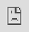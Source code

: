 # Kapitel 4: IT-Systeme in Betrieb nehmen

![Kapitelbild](bilder/kap_04_kapitelbild.png)

In diesem Kapitel werden Sie ...

- Vorbereitungen für die Inbetriebnahme eines IT-Systems treffen.
- ein passendes Betriebssystem auswählen.
- die Linux-Kommandozeile nutzen, um ein IT-System zu bedienen
- ein Betriebssystem installieren und aktualisieren.
- die Funktionstüchtigkeit eines IT-Systems prüfen.
- den Inbetriebnahmeprozess dokumentieren und auswerten.

---

## Handlungssituation

Für den unternehmensinternen Auftrag der Change IT GmbH, eine Temperaturmesseinrichtung für die Arbeitsplätze einzurichten, wurde vor einigen Wochen eine Bestellung für die benötigte Hardware getätigt. Der Wareneingang hat diese angenommen und äußerlich auf Schäden kontrolliert. Ihre Aufgabe sind die Vorbereitungen für den Einsatz sowie wie Inbetriebnahme des IT-Systems durchzuführen. Hieran anschließend soll die Funktionstüchtigkeit des IT-Systems getestet werden.

![Raspberry Pi Nahaufnahme](bilder/kap_04_rpi.jpg)

---

## Kompetenz 4.0: Vorbereitungen der Inbetriebnahme eines IT-Systems treffen

Die Hardware ist durch die Warenannahme der Change IT angenommen und innerbetrieblich weitergeleitet worden. Bei Anlieferung wurde lediglich die Überprüfung des korrekten Warenempfängers vorgenommen sowie die Unversehrtheit der Verpackung geprüft.

Der Raspberry Pi und das Zubehör sollen nun in Betrieb genommen werden. Dafür sind die Komponenten richtig zusammenzubauen. Im ersten Schritt sollen die Komponenten des Raspberry Pi und die weiteren Inhalte des Sets genauer betrachtet werden.

![Paket](bilder/kap_04_paket.jpg)

---

### Arbeitsauftrag A|4.0: Kontrolle der Vollständigkeit

#### Aufgabe 1

Breiten Sie das Raspberry Pi-Material vor Ihnen auf dem Tisch aus und fertigen Sie ein Foto an, welches alle Bauteile auf einen Blick enthält.

### Arbeitsauftrag A|4.1: Komponenten des Raspberry Pi erkunden

#### Aufgabe 1

Laden Sie sich aus dem Kursmaterial (M|4.0: Bilder des Raspberry Pi) das zu Ihrem Raspberry Pi passende Bild herunter. Beschriften Sie anschließend die Anschlüsse des Raspberry Pi auf dem Bild.

### Informationsmaterial M|4.0: Bilder des Raspberry Pi

#### Raspberry Pi 400

![RPi 400](bilder/kap_04_rpi400.png)

*Quelle des Bildes: https://www.zdnet.com/article/raspberry-pi-400-its-designer-reveals-more-about-the-faster-pi-4-in-the-70-pcs-keyboard/*

#### Raspberry Pi 4B

![RPi 4B](bilder/kap_04_rpi4B.jpg)

*Quelle des Bildes: https://cdn.idealo.com/folder/Product/6628/1/6628198/s1_produktbild_max/raspberry-pi-4-model-b.jpg*

#### Raspberry Pi 3B+

![RPi 3B+](bilder/kap_04_rpi3Bplus.jpg)

*Quelle des Bildes: https://m.media-amazon.com/images/I/81hyqDgm8vL.AC_SL1500.jpg*

#### Raspberry Pi 3B

![RPi 3B](bilder/kap_04_rpi3B.jpg)

*Quelle des Bildes: https://de.farnell.com/productimages/large/de_DE/2525225-40.jpg*

### M|4.1a: Produktdatenblatt zum Raspberry Pi 400

[Download Produktdatenblatt RPi 400](material/kap_04_Datenblatt_RPi_400.pdf)

### M|4.1b: Produktdatenblatt zum Raspberry Pi 4B

[Download Produktdatenblatt RPi 4B](material/kap_04_Datenblatt_RPi_4B.pdf)

### M|4.1c: Produktdatenblatt zum Raspberry Pi 3B+

[Download Produktdatenblatt RPi 3B+](material/kap_04_Datenblatt_RPi_3Bplus.pdf)

### M|4.1d: Produktdatenblatt zum Raspberry Pi 3B

[Download Produktdatenblatt RPi 3B](material/kap_04_Datenblatt_RPi_3B.pdf)

### Arbeitsauftrag A|4.2: Fragen zum Raspberry Pi

Ein Praktikant der ChangeIT GmbH soll Sie bei dem Raspberry Pi-Projekt unterstützen. Dabei sind im Gespräch folgende Fragen aufgekommen. Beantworten Sie diese jeweils mithilfe des Materials im Kurs (M|4.2: Raspberry Pi - Grundlagen der Energieversorgung / Stromversorgung) begründet in einem kurzen Satz:

#### Aufgabe 1

Mit welcher Ausgangsspannung arbeitet das Netzteil für den Raspberry Pi?

#### Aufgabe 2

Welche Spannung(en) kann der Raspberry Pi über die GPIO-Pins an Bauteile ausgeben?

#### Aufgabe 3

Welche Stromstärke sollte ein Netzteil für den Raspberry Pi 4 (bzw. 3) mindestens liefern?

#### Aufgabe 4

Darf der Raspberry Pi mit einem Netzteil betrieben werden, welches 4 A liefert?

#### Aufgabe 5

Darf der Raspberry Pi mit einem Netzteil betrieben werden, welches 12 V liefert?

#### Aufgabe 6

Wie hoch ist die sichere Stromstärke für den Gesamtstrom aller GPIO?

#### Aufgabe 7

Wie hoch ist die sichere Stromstärke für einen einzelnen GPIO im Optimum?

### M|4.2: Raspberry Pi - Grundlagen der Energieversorgung / Stromversorgung

#### Grundlagen der Energieversorgung

Mini-Computer, wie der Raspberry Pi, bedürfen einer stabilen Spannungs- UND Stromversorgung. Bei einem schlechten Netzteil und ungünstigen Betriebsbedingungen treten merkwürdige Effekte in Kombination mit einem instabilen Systemverhalten auf. Oftmals sind dies abbrechende LAN- und WLAN-Verbindungen und anderweitiges Fehlverhalten von Geräten, die per USB angeschlossen sind.

Raspberry Pi sind auf eine stabilisierte Betriebsspannung von in der Regel ca. 5 Volt angewiesen. Wenn der Raspberry Pi mit einem beliebigen Steckernetzteil betrieben wird, dann kann und wird das in der Regel funktionieren. Wenn jetzt aber der Raspberry Pi und angeschlossene USB-Geräte für eine impulsive Stromentnahme sorgen, dann kann es vorkommen, dass das Steckernetzteil überfordert ist, aussetzt und die Spannung daraufhin einbricht. Also deutlich unter 5 Volt fällt.

Was passiert dann? Ein Gerät, das für 5 Volt konzipiert ist, kommt dann in einen instabilen Betriebszustand. Hinzu kommt, dass USB-Geräte 5 Volt am USB-Port erwarten. Laut USB-Spezifikation sollte ein USB-Gerät zwischen 4,45 und 5,5 Volt funktionieren.

Bei Unterspannung nimmt der Raspberry Pi seine USB-Ports außer Betrieb, um die Stabilität der Stromversorgung durch Reduzierung der Stromentnahme wieder herzustellen. Dabei gehen zumindest kurzzeitig alle USB-Geräte außer Betrieb. Und das führt dann eben zu besagten Fehlfunktionen einzelner USB-Geräte oder des gesamten Systems und erklärt die Aussetzer bei den USB-Geräten. Das betrifft Maus, Tastatur, WLAN- und LAN-Verbindungen, sowie USB-Speichergeräte.

Grundsätzlich wird der Raspberry Pi mit einer Spannung von 5 Volt am Micro-USB-Eingang mit Energie versorgt. Genau genommen sind es 5,1 V, was die meisten USB-Steckernetzteile auch liefern. Es sind deshalb 5,1 V, weil durch Steckverbindungen und Leitungen Verluste entstehen.

Der zweite wichtige Wert bei der Energieversorgung ist der Stromverbrauch, der in Ampere angegeben wird. Wie viel Strom der Raspberry Pi genau braucht hängt davon ab, was daran angeschlossen ist. In der Regel reicht ein Netzteil mit 2,5-3 A (je nach Raspberry Pi) aus. Aber nur dann, wenn man keine stromhungrigen USB-Geräte anschließt. Dann braucht man einen extern gespeisten USB-Hub oder sollte ein Netzteil mit mindestens 2,5 A verwenden. Wichtig ist zu wissen, mehr als 2,5 A kann ein Raspberry Pi nicht ziehen. Wenn das Gesamtsystem mehr Strom braucht, dann wird das durch eine Sicherung begrenzt und zu Instabilitäten führen kann.

Netzteile werden für den Betrieb in der Regel ca. 20 bis 30 % überdimensioniert. Unter Dauerlast bei voller Auslastung kann es zu Problemen für das Netzteil kommen.

Stromversorgung: Raspberry Pi 3B
Speziell beim Raspberry Pi 3 sollte man wissen, dass dieser über einen Konstruktionsfehler verfügt. Wegen eines neuen Leiterplattendesigns und Einsparungen beim Einsatz minderwertiger Bauteile fallen auf dem Weg zwischen Micro-USB-Buchse und dem Chip bis zu 0,6 Volt ab. Das führt dazu, dass der Raspberry Pi 3 mit einem herkömmlichen USB-Netzteil mit 5,1 V an der Grenze der Unterspannung betrieben wird. Das Problem wird dadurch behoben, dass das offizielle Netzteil für den Raspberry Pi 3 eine Spannung von 5,2 Volt hat.

Stromversorgung: Raspberry Pi 4B
Im Gegensatz zu den Modellen davor braucht der Raspberry Pi 4B ein USB-Netzteil mit 5 Volt und 3 Ampere mit USB-Typ-C (Steckverbindung). Hierbei muss beachtet werden, dass beim Raspberry Pi 4B der USB-C-Port fehlerhaft implementiert ist und aktive USB-C-Kabel (mit E-Mark-Chip) den Raspberry Pi 4B als Audio-Adapter erkennen und deshalb keinen Strom ausgeben.

Abhilfe schafft ein einfaches USB-C-Kabel ohne den E-Mark-Chip. Solche Kabel liegen meist als Ladekabel für Smartphones bei. Die üblichen Kabel für Notebooks, Thunderbold usw. sind für den Betrieb des Raspberry Pi 4B nicht geeignet. Die Raspberry Pi Foundation hat eine Revision angekündigt, weshalb es neuere Raspberry Pi 4B gibt, bei der dieses Problem nicht besteht.

*Quelle: https://www.elektronik-kompendium.de/sites/raspberry-pi/1912111.htm*

#### Maximale Stromstärke der GPIO

Eines vorneweg, der Gesamtstrom aller GPIOs sollte 50 mA nicht übersteigen. Denn das ist die größte Stromstärke (mit Reserve natürlich) die ein Bond (das dünne Drähtchen vom "Beinchen" des Schaltkreises zur eigentlichen internen Schaltung) aushalten kann.

Die gesamte Elektronik eines (einzelnen) Anschlusses ist für maximal 16 mA ausgelegt. Das heißt, es treten bis 16 mA keine Schäden auf. Alles darüber ist unsicher. Auch wenn der eine oder andere Bastler deutlich mehr aus einem GPIO bekommt.
Der Bereich, in dem die Ausgangsendstufen eines GPIO sicher arbeiten reicht von 2 bis 16 mA. Als Optimum liegt zwischen 3 und 8 mA. Mit mehr als 8 mA sollte man nicht rechnen. Aber auch nicht weniger als 2 mA.

*Quelle: https://www.elektronik-kompendium.de/sites/raspberry-pi/2006031.htm*

## Kompetenz 4.1: Betriebssystem auswählen

Für die Temperatur-Messeinheit der Change IT GmbH soll ein Raspberry Pi eingesetzt werden. Nicht jedes Linux-Betriebssystem kann auf dem Raspberry Pi installiert werden. Für diesen stehen allerdings verschiedene spezialisierte Betriebssysteme zur Verfügung. Sie wollen sich einen Überblick zu den Linux-Varianten verschaffen, um ein passendes System auszuwählen. Nach der Einrichtung der Temperatur-Messeinheiten werden die Raspberry Pi ferner nicht mehr per Bildschirm, Maus und Tastatur bedient. Vielmehr ist eine Remote-Bedienung vorgesehen. Auch hierzu fehlen noch Informationen, bevor das IT-System in Betrieb genommen werden kann.

![Linux Pinguin](bilder/kap_04_penguin.png)

### A|4.4: Linux-Distributionen unterscheiden

#### Aufgabe 1

Was sind Linux-Distributionen (s. M|4.4: Linux-Distributionen im Überblick)? Beschreiben Sie in eigenen Worten.

### M|4.4: Linux-Distributionen im Überblick

Bei Windows ist die Sache einfach: Hersteller Microsoft bringt eine neue Version raus und zeitweise gibt es noch den Vorgänger - das war es auch schon an Auswahl. Bei Linux sieht die Sache etwas anders aus. Es gibt nämlich nicht "das Linux". Genau genommen müsste man das Ganze sowieso GNU/Linux nennen: Was man gemeinhin Linux nennt, besteht aus einem Kernel, eben Linux, und einer Reihe von Standard-Werkzeugen, den GNU Tools. Aber lassen wir das mal beiseite und sprechen wie üblich einfach von Linux. Diese Kernelemente finden Sie in allen Linuxen, genauer gesagt Linux-Distributionen, kurz Distris genannt. Da die Linux-Basis Open Source Software ist, kann sich jeder ein eigenes System basteln und distribuieren - daher der Name Distri.

Und genau dort liegen die großen Unterschiede: Wer entwickelt das System? Was kommt in das System? Wie wird veröffentlicht? Welche zusätzlichen Tools gehören dazu? Und wie genau sieht der Desktop aus? Manche Distris werden hauptsächlich von dahinter stehenden Firmen herausgegeben, etwa Ubuntu von Canonical oder Red Hat Enterprise Linux von Red Hat. Andere Distributionen sind komplett Community-betreut, allen voran Debian. Die meisten großen Distris spendieren Ihren Linuxen auch eigene Tools rund um das System - insbesondere das, was man unter Windows als "Systemsteuerung" kennt, löst jede Distri auf eigene Art. Die "großen" Anwendungsprogramme wie Office (LibreOffice) oder Bildbearbeitung (Gimp) finden sich natürlich überall. Wichtig ist dabei auch, wie ernst die Projekte den Freiheitsgedanken nehmen: Wo Debian standardmäßig nur auf freie, quelloffene Software setzt, baut Ubuntu auch unfreie Software ein, beispielsweise Grafikkartentreiber oder Multimedia-Codecs. Auch die Update-Politiken unterscheiden sich: Teils wird zu fixen Terminen veröffentlicht, teils landen aktualisierte Pakete kontinuierlich in den so genannten Repositories. Apropos: Jede Distri hat ein solches dazugehörige "Repo", aus dem sich über das Paketmanagement ganz einfach Programme installieren lassen - Debian kommt auf über 50.000 Pakete.

Für die meisten Heimanwender stellt sich vor allem eine Frage: Wie sieht der Desktop aus? Bei Windows sind OS und Desktop untrennbar verbunden, bei Linux ist die gesamte Desktop-Umgebung im Grunde nur ein Anwendungsprogramm, das nach Belieben installiert und ausgetauscht werden kann. Alle Systeme haben einen Standard-Desktop, aber man kann ihn auswechseln. Bestes Beispiel: Ubuntu gibt es auch als Lubuntu, Kubuntu und Xubuntu, was für die Standard-Desktops LXDE, KDE und XFCE steht. Zwar verändern die Projektteams hier und da auch noch andere Details, aber im Grunde könnten Sie einfach Ubuntu aufsetzen und dann LXDE, KDE (heute Plasma) und XFCE installieren - und beim Start wählen Sie dann das gewünschte System.

Nicht alle Aspekte sind für jeden wichtig, aber damit haben Sie schon mal eine Grundlage für die Auswahl. Lässt man die Technik mal außen vor, unterscheiden sich die Distris aus Nutzersicht in Fragen wie: Wie schlank ist das System? Wie komfortabel? Wie frei? Wie gut dokumentiert?

![Linux Stammbaum](bilder/kap_04_LinuxStammbaum.png)

*Quellen:*
- *https://www.heise.de/tipps-tricks/Linux-Betriebssysteme-eine-Uebersicht-4119937.html*
- *https://codezentrale.de/linux-stammbaum-linux-distributionen/*

---

### A|4.5: Linux-Systeme remote bedienen

Informieren Sie sich mithilfe des Materials im Kurs (M|4.5: SSH, VNC und Telnet) und beantworten Sie die folgenden Fragen:

#### Aufgabe 1

Was ist eine SSH-Verbindung?

#### Aufgabe 2

Welche Software wird für den Aufbau einer SSH-Verbindung auf der Client- sowie auf der Server-Seite benötigt?

#### Aufgabe 3

Was ist der Unterschied zwischen SSH und VNC?

#### Aufgabe 4

Was ist der Unterschied zwischen SSH und Telnet?

#### Aufgabe 5

Welche Vor- und Nachteile hat eine Remote-Wartung gegenüber einer Vor-Ort-Wartung von IT-Systemen?

### M|4.5: Secure Shell (SSH) und Virtual Network Computing (VNC)

#### Secure Shell (SSH)

Secure Shell (SSH) ist ein Netzwerkprotokoll, das entwickelt wurde, um eine sichere Kommunikation über ein unsicheres Netzwerk zu ermöglichen. Typischerweise wird SSH verwendet, um eine verschlüsselte Verbindung zu einem entfernten Server herzustellen und so eine sichere Datenübertragung, Authentifizierung und Interaktion mit dem entfernten System zu gewährleisten.

![SSH Protokoll Wikipedia](bilder/kap_04_ssh.png)

*Bildquelle: https://de.wikipedia.org/wiki/Secure_Shell*

- **Verschlüsselte Verbindungen:** SSH verschlüsselt die Kommunikation zwischen dem Client und dem Server, was bedeutet, dass sensible Daten wie Passwörter, Befehle und Dateiübertragungen vor unbefugtem Zugriff geschützt sind.
- **Authentifizierung:** SSH ermöglicht die sichere Authentifizierung von Benutzern, um sicherzustellen, dass nur autorisierte Personen auf das System zugreifen können. Dies kann durch Passwörter, Schlüsselpaare oder andere Authentifizierungsmethoden erfolgen.
- **Sichere Datenübertragung:** Dateien können sicher über SSH übertragen werden. Dies wird oft durch den Einsatz von SCP (Secure Copy) oder SFTP (Secure File Transfer Protocol) erreicht.
- **Portabilität:** SSH ist plattformunabhängig und kann auf verschiedenen Betriebssystemen wie Linux, macOS und Windows verwendet werden.
- **Remote-Shell-Zugriff:** Eines der Hauptanwendungsgebiete von SSH ist der Zugriff auf eine Remote-Shell auf einem entfernten Server. Dies ermöglicht es Benutzern, Befehle auf einem entfernten System auszuführen, als ob sie direkt vor dessen Bildschirm sitzen würden.

**Aufbau einer SSH-Verbindung**

Sie benötigen in der Regel keine zusätzliche Software. Ein Terminal-Fenster Ihres Betriebssystems reicht hierfür aus.

Mit dem Befehl `ssh pi@172.20.20.20` verbinden Sie sich als Benutzer `pi` via SSH mit dem Remote-System, welches im Beispiel die IP `172.20.20.20` hat.

#### Virtual Network Computing

![VNC](bilder/kap_04_vnc.png)

Virtual Network Computing (VNC) ist eine Technologie, die es ermöglicht, den Bildschirminhalt eines Computers über ein Netzwerk zu übertragen und die Tastatureingaben und Mausbewegungen von einem entfernten Standort aus zu steuern. Mit VNC kann ein Benutzer von einem Computer aus auf einen anderen Computer zugreifen, als ob er direkt vor diesem sitzen würde. Die Technologie ermöglicht Remote-Desktop-Zugriff und -kontrolle.

- **Server:** Auf dem Computer, dessen Bildschirminhalt freigegeben werden soll, muss ein VNC-Server installiert und gestartet werden. Der VNC-Server erfasst den Bildschirminhalt und wartet auf eingehende Verbindungen.
- **Client:** Der Computer, der auf den entfernten Bildschirminhalt zugreifen möchte, benötigt einen VNC-Client. Dieser Client stellt eine Verbindung zum VNC-Server her und empfängt die übertragenen Bildschirminhalte.
- **Übertragungsprotokoll:** VNC verwendet ein spezifisches Protokoll (z. B. RFB - Remote Framebuffer Protocol), um den Bildschirminhalt zu übertragen und Benutzereingaben zu steuern. Dieses Protokoll ermöglicht die Übertragung von Grafiken, Mausbewegungen und Tastatureingaben über das Netzwerk.
- **Verschlüsselung (optional):** In einigen VNC-Implementierungen kann eine Verschlüsselung aktiviert werden, um die übertragenen Daten zu schützen. Dies ist besonders wichtig, wenn VNC über unsichere Netzwerke wie das Internet verwendet wird, um die Privatsphäre und Sicherheit zu gewährleisten.

### Telnet

Telnet steht für "Telecommunication Network" und ist ein Netzwerkprotokoll, das für die remote textbasierte Kommunikation zwischen Computern über ein TCP/IP-Netzwerk verwendet wird. Es wurde ursprünglich für den Zugriff auf entfernte Systeme und die Fernadministration entwickelt. Telnet ermöglicht es einem Benutzer, von einem Computer aus eine Verbindung zu einem anderen Computer herzustellen und eine Eingabeaufforderung oder ein Terminalfenster auf dem entfernten System zu öffnen.

Es ist wichtig zu beachten, dass Telnet in seiner grundlegenden Form keine Verschlüsselung für die übertragenen Daten bietet. Alle Informationen, einschließlich Benutzernamen und Passwörtern, werden im Klartext über das Netzwerk übertragen. Aus diesem Grund ist die Verwendung von Telnet über unsichere Netzwerke, wie das Internet, nicht ratsam, da es ein erhebliches Sicherheitsrisiko darstellt. Unautorisierte Personen könnten den Netzwerkverkehr mithören und sensible Informationen abfangen.

Aufgrund der Sicherheitsbedenken wird Telnet heute oft durch sicherere Alternativen wie SSH (Secure Shell) ersetzt, das eine verschlüsselte Verbindung für die Remote-Administration bietet und somit die Integrität und Vertraulichkeit der übertragenen Daten gewährleistet.

## Kompetenz 4.2: Installation und Aktualisierung des Betriebssystems

Der Raspberry Pi ist hardwareseitig einsatzbereit, aktuell fehlt allerdings noch die Software. Die Change IT GmbH nutzt nach Ihrem Vorschlag ein Raspberry Pi OS als Betriebssystem. Dieses wurde in der internen IT-Abteilung bereits so vorbereitet, dass die Endgeräte in das WLAN kommen. Das Betriebssystem steht in einem sogenannten Image bereit. Dieses Image ist eine Momentaufnahme des Betriebssystems, welches auf Micro SD-Karten dupliziert und von dort wieder gestartet werden kann. Nehmen Sie die Installation und erste Aktualisierung auf Ihrem Raspberry Pi vor.

![PC](bilder/kap_04_installation.png)

### A|4.6: Inbetriebnahme des Raspberry Pi

Sie benötigen für die Schritte der Inbetriebnahme folgende Programme:

- Raspberry Pi Imager ([Download](https://www.raspberrypi.org/downloads/))
- MMBbS Raspberry Pi OS Image ([Download](https://mm-bbs.de) über die Landingpage)

Die Anleitung zur Installation des Betriebssystems finden Sie im Kurs.

Wenn Sie diese Aufgabe fertiggestellt haben bestätigen Sie dies über den oben aufgeführten Button:

![Moodle Button](bilder/kap_04_moodle_button.png)

### M|4.6: Inbetriebnahme des Raspberry Pi

<iframe frameborder="0" width="1200" height="675" style="position: absolute; top: 0; left: 0; width: 100%; height: 100%;" src="https://view.genial.ly/6019653b31720d0d312eb43c" type="text/html" allowscriptaccess="always" allowfullscreen="true" scrolling="yes" allownetworking="all"></iframe>

## Kompetenz 4.3: Linux-Kommandozeile bedienen

Die interne IT-Abteilung der ChangeIT GmbH hat sich bei den eingesetzten IT-Systemen für die Wartung und Konfiguration via SSH entschieden. Hierbei fallen Standardaufgaben an, die eine Bedienung des Linux-Systems mit sich bringt. Sie wollen sich eine Befehlsreferenz anlegen, um zukünftig schnell und sicher per SSH agieren zu können. Dazu wurden Fallbeispiele zusammengestellt, die durch Befehle bearbeitet werden sollen.

![Linux Shell](bilder/kap_04_linux.png)

### A|4.7: Linux-Befehle für die Kommandozeile nutzen

#### Aufgabe 1

Verschaffen Sie sich mithilfe des Informationsmaterials im Kurs einen Überblick zu den wichtigsten Befehlen für die Linux-Kommandozeile. Notieren Sie sich die Befehle in übersichtlicher Form als Cheat-Sheet, welches Sie am Ende in dieser Aufgabe hochladen.

### M|4.7: Linux-Kommandozeilenbefehle

#### Befehlssyntax

Die Befehlszeile stellt ein leistungsfähiges Werkzeug dar und ist häufig die vorrangige Methode zur Verwaltung einer Vielzahl von Systemen, angefangen bei kleinen, stromsparenden Geräten bis hin zu hochleistungsfähigen Cloud-Computing-Servern und allem dazwischen. Ein grundlegendes Verständnis der Befehlszeile ist unverzichtbar für die Diagnose und Reparatur der meisten Linux-basierten Systeme. Angesichts der weitreichenden Verbreitung von Linux können selbst diejenigen, die nicht hauptsächlich mit Linux-Systemen arbeiten, von einem grundlegenden Verständnis der Befehlszeile profitieren.

Was genau ist ein Befehl? Ein Befehl stellt ein Softwareprogramm dar, das, wenn es auf der Befehlszeilenschnittstelle (CLI) ausgeführt wird, eine bestimmte Aktion auf dem Computer ausführt. Durch die Eingabe eines Befehls wird ein Prozess vom Betriebssystem gestartet, der Eingaben verarbeitet, Daten manipuliert und Ausgaben generiert. Um einen Befehl auszuführen, geben Sie zunächst den Namen des Befehls ein. 

Geben Sie bspw. `ls` (Kleinbuchstaben **L** und **S**) ein und drücken Sie die **Eingabetaste**, erhalten Sie folgende Ausgabe:

    pi@herr-nm:~$ ls
    Desktop  Documents  Downloads  Music  Pictures  Public  Templates  Videos

Häufig leitet sich der Name eines Befehls davon ab, was er bewirkt oder wie der Entwickler die Funktion des Befehls am besten beschreiben möchte. Ein Beispiel hierfür ist der Befehl `ls`, der eine Liste von Informationen zu Dateien anzeigt. Indem Sie den Namen eines Befehls mit seiner Funktion verknüpfen, können Sie dabei unterstützt werden, sich die Befehle leichter zu merken.

!!! note "Hinweis"

    Jeder Teil des Befehls wird normalerweise Groß- und Kleinschreibung beachtet, daher ist `LS` falsch und schlägt fehl, aber `ls` ist korrekt und wird ausgeführt.

    ```
    pi@herr-nm:~$ LS
    -bash: /usr/games/LS: Permission denied
    ```

Die meisten Befehle folgen einem einfachen Syntaxmuster:

    Befehl [Optionen…] [Argumente…]

Befehle werden eingegeben, gefolgt von Optionen und/oder Argumenten, bevor man die Eingabetaste drückt. In der Regel beeinflussen Optionen das Verhalten des Befehls, während Argumente die Elemente oder Werte darstellen, auf die der Befehl angewendet werden soll. Obwohl es in Linux einige Befehle gibt, die nicht vollständig dieser Syntax entsprechen, verwenden die meisten Befehle diese Struktur.

Im vorherigen Beispiel wurde der Befehl `ls` ohne Optionen oder Argumente ausgeführt. In diesem Fall resultiert das Standardverhalten darin, eine Liste der Dateien im aktuellen Verzeichnis zurückzugeben.

*Quelle: Cisco Netacad - Linux Unhatched - Stand 10.10.2023*

#### Argumente

Ein Argument dient dazu, dem Befehl Informationen zu übermitteln, auf den er angewendet werden soll. Beispielsweise kann der Befehl `ls` mit einem Verzeichnisnamen als Argument aufgerufen werden, um den Inhalt dieses Verzeichnisses anzuzeigen. Im folgenden Beispiel wird das Verzeichnis "Documents" als Argument verwendet:

    pi@herr-nm:~$ ls Documents
    MMBbS            ahorn.txt      esche.txt     linuxbefehle.txt
    Privat           birke.txt      script.sh     zeder.txt

Die resultierende Ausgabe ist eine Liste der Dateien, die im Verzeichnis `Documents` enthalten sind.

*Quelle: Cisco Netacad - Linux Unhatched - Stand 10.10.2023*

#### Optionen

Optionen werden eingesetzt, um das Verhalten eines Befehls zu modifizieren. In der vorherigen Erklärung wurde der Befehl `ls` genutzt, um den Inhalt eines Verzeichnisses aufzulisten. Im folgenden Beispiel wird dem Befehl `ls` die Option `-l` hinzugefügt, was zu einer „long display“-Ausgabe führt. Das bedeutet, dass die Ausgabe mehr Informationen zu jeder aufgelisteten Datei bereitstellt.

    pi@herr-nm:~$ ls -l
    total 12
    drwx------ 2 pi    pi   4096 Dec 20  2017 Desktop                        
    drwx------ 4 pi    pi   4096 Dec 20  2017 Documents                      
    drwx------ 2 pi    pi   4096 Dec 20  2017 Downloads                      
    drwx------ 2 pi    pi   4096 Dec 20  2017 Music                          
    drwx------ 2 pi    pi   4096 Dec 20  2017 Pictures                       
    drwx------ 2 pi    pi   4096 Dec 20  2017 Public                         
    drwx------ 2 pi    pi   4096 Dec 20  2017 Templates                      
    drwx------ 2 pi    pi   4096 Dec 20  2017 Videos

!!! note ""

    Im Beispiel wurde `-l`, also ein kleines L verwendet.

Mehrere Optionen können gleichzeitig verwendet werden, entweder als separate Optionen wie in `-l` `-r` oder kombiniert wie `-lr` . Das `-r` steht im Bezug zu `ls` für *reverse* und gibt die umgedrehte alphabetische Reihenfolge aus. Die Ausgabe all dieser Beispiele wäre gleich:

    ls -l -r
    ls -rl
    ls -lr

*Quelle: Cisco Netacad - Linux Unhatched - Stand 10.10.2023*

#### Aktuelles Arbeitsverzeichnis

Um herauszufinden, wo Sie sich gerade im Dateisystem befinden, kann der Befehl `pwd` verwendet werden. Der Befehl `pwd` gibt das Arbeitsverzeichnis aus, Ihren aktuellen Aufenthaltsort im Dateisystem:

    pi@herr-nm:~$ pwd
    /home/pi

Das erste Verzeichnis, auch Wurzelverzeichnis wird root genannt und als `/` dargestellt. der im Beispiel angezeigte Ordner liegt also wie in der nachfolgenden Abbildung aufgeführt vor:

![Ordnerpfad](bilder/kap_04_Linux_Ordner.png)

!!! note ""

    Im Ausgabe-Beispiel steht im Prompt eine Tilde `~`:

    ```
    pi@herr-nm:~$ pwd
    /home/pi
    ```

    Diese steht für das Home-Verzeichnis des aktuellen Users `pi` also `/home/pi`.

*Quelle: Cisco Netacad - Linux Unhatched - Stand 10.10.2023*

#### Verzeichnisse wechseln

Die folgende Abbildung wurde auch schon im vorherigen Abschnitt herangezogen:

![Ordnerpfad](bilder/kap_04_Linux_Ordner.png)

Der Abbildung können Sie entnehmen, dass Sie sich im Verzeichnis `/home/pi` befinden. Darunter liegt das Verzeichnis `Downloads`. Um in das Verzeichnis `Downloads` zu wechseln, verwenden Sie es als Argument für den Befehl `cd`:

```
pi@herr-nm:~$ cd Downloads
pi@herr-nm:~/Downloads$
```

!!! note ""
    
    Wir sehen, dass der Prompt vor dem `$`-Zeichen nun den Pfad `~/Downloads` anzeigt. Dies ist das aktuelle Verzeichnis, in dem wir uns befinden. Es kann auch wie folgt beschrieben werden: `/home/pi/Downloads`.

Um in das Wurzelverzeichnis, also das oberste Verzeichnis im Linux-Dateisystem zu wechseln, benutzen Sie den Befehl `cd /`. Egal wo Sie sich im Dateisystem befinden, führen die Befehle `cd` (ohne Argument oder Option) oder auch `cd ~` in Ihr eigenes User-Home-Verzeichnis.

*Quelle: Cisco Netacad - Linux Unhatched - Stand 10.10.2023*

#### Pfade

##### Absolute Pfade

Durch die Verwendung eines absoluten Pfades können Sie den exakten Speicherort eines Verzeichnisses angeben. Ein absoluter Pfad beginnt immer im Stammverzeichnis und wird daher stets mit dem Schrägstrich `/` eingeleitet. Ein Beispiel für einen absoluten Pfad ist der Pfad zum Home-Verzeichnis `/home/pi`. Dieser Pfad beginnt im Stammverzeichnis `/`, setzt sich fort ins `home`-Verzeichnis und schließlich ins Verzeichnis `pi`.

Ein absoluter Pfad wird immer in der Struktur des Dateisystems von oben nach unten adressiert. Dabei ist es irrelevant, in welchem Verzeichnis Sie sich aktuell befinden. Unter Windows wäre dies vergleichbar, wenn Sie den Speicherort `C:\Users\Bob\Desktop` benennen würden.

##### Relative Pfade

Ein relativer Pfad gibt den Weg zu einer Datei relativ zu Ihrem aktuellen Standort im Dateisystem an. Im Gegensatz zu absoluten Pfaden beginnen relative Pfade nicht mit dem Zeichen `/`. Stattdessen starten sie mit dem Namen eines Verzeichnisses. Werfen Sie erneut einen Blick auf das erste Beispiel des `cd`-Befehls. Das Argument stellt ein Beispiel für den einfachsten relativen Pfad dar: den Namen eines Verzeichnisses in Ihrem aktuellen Arbeitsverzeichnis.

![Ordnerpfad](bilder/kap_04_Linux_Ordner.png)

Angenommen Sie befinden sich in einem Ordner `Linux`, der auf dem Desktop liegt. Das der absolute Pfad wäre dann `/home/pi/Desktop/Linux`. Nun angenommen, im Ordner `Downloads` liegt ein weiterer Ordner mit dem Namen `Games`. Wenn wir von dem Linux in den Games Ordner wechseln wollen, wird dies als relative Pfad-Angabe wie folgt aussehen:

```
pi@herr-nm:~$ cd ../../Downloads/Games
pi@herr-nm:~/Downloads/Games$
```

!!! note ""

    Der zweifache Punkt `..` steht für "ein Ordner höher" und in diesem Fall für das Verzeichnis `/home/pi`. Schrittweise gelesen würde der Befehl wie folgt abgearbeitet:

    1. Wir befinden uns in `/home/pi/Desktop/Linux`.
    2. Wir gehen einen Ordner nach oben in `/home/pi/Desktop/`. (erstes `..`)
    3. Wir gehen einen Ordner nach oben in `/home/pi/`. (zweites `..`)
    4. Wir gehen in den Ordner `Downloads`, der im Verzeichnis `/home/pi/` liegt.
    5. Wir gehen in den Ordner `Games`, der in dem Verzeichnis `Downloads` liegt.

*Quelle: Cisco Netacad - Linux Unhatched - Stand 10.10.2023*

#### Dateien auflisten

Mit `ls` werden die Dateien und Ordner eines Verzeichnisses ausgegeben. Um Details zu einer Datei zu erfahren, wie zum Beispiel den Dateityp, die Berechtigungen, Eigentümer oder den Zeitstempel, führen Sie eine lange Auflistung durch, indem Sie die Option `-l` für den Befehl `ls` verwenden. Im Folgenden wird eine Auflistung des Verzeichnisses `/var/log` als Beispiel verwendet, da es eine Vielzahl von Ausgaben bereitstellt:

    pi@herr-nm:~$ ls -l /var/log/
    total 844                                                                       
    -rw-r--r-- 1 root   root  18047 Dec 20  2017 alternatives.log                   
    drwxr-x--- 2 root   adm    4096 Dec 20  2017 apache2                            
    drwxr-xr-x 1 root   root   4096 Dec 20  2017 apt                                
    -rw-r----- 1 syslog adm    1346 Oct  2 22:17 auth.log                           
    -rw-r--r-- 1 root   root  47816 Dec  7  2017 bootstrap.log                      
    -rw-rw---- 1 root   utmp      0 Dec  7  2017 btmp                               
    -rw-r----- 1 syslog adm     547 Oct  2 22:17 cron.log                           
    -rw-r----- 1 root   adm   85083 Dec 20  2017 dmesg                              
    -rw-r--r-- 1 root   root 325238 Dec 20  2017 dpkg.log                           
    -rw-r--r-- 1 root   root  32064 Dec 20  2017 faillog                            
    drwxr-xr-x 2 root   root   4096 Dec  7  2017 fsck                               
    -rw-r----- 1 syslog adm     106 Oct  2 19:57 kern.log                           
    -rw-rw-r-- 1 root   utmp 292584 Oct  2 19:57 lastlog                            
    -rw-r----- 1 syslog adm   19573 Oct  2 22:57 syslog                             
    drwxr-xr-x 2 root   root   4096 Apr 11  2014 upstart                            
    -rw-rw-r-- 1 root   utmp    384 Oct  2 19:57 wtmp 

Jede Zeile entspricht einer Datei, die im Verzeichnis enthalten ist. Die Informationen können in Felder unterteilt werden, die durch Leerzeichen getrennt sind. Die Felder sind wie folgt:

**Dateityp**

    -rw-r--r-- 1 root   root  18047 Dec 20  2017 alternatives.log       
                
    drwxr-x--- 2 root   adm    4096 Dec 20  2017 apache2  

Das erste Feld enthält tatsächlich zehn Zeichen, wobei das erste Zeichen den Dateityp angibt und die nächsten neun Berechtigungen angeben. Die Dateitypen sind:

| Symbol | Dateityp | Beschreibung |
| :---: | :--- | :--- |
| `d` | Verzeichnis | Eine Datei die benutzt wird um darin andere Dateien zu speichern. |
| `-` | Reguläre Datei |  	Beinhaltet lesbare Dateien, Bilder, Binärdateien und komprimierte Dateien. |
| `l` | Symbolischer Link (Softlink) | Zeiger auf eine andere Datei. |
| `s` | Socket | Ermöglicht die Kommunikation zwischen Prozessen. |
| `p` | Pipe | Ermöglicht die Kommunikation zwischen Prozessen. |
| `b` | Blockbasiertes Gerät | Ermöglicht die Kommunikation mit Hardware. |
| `c` | Zeichenbasiertes Gerät | Ermöglicht die Kommunikation mit Hardware. |

Die erste Datei `alternatives.log` ist eine reguläre Datei `-` , während die zweite Datei `apache2` ein Verzeichnis `d` ist.

**Berechtigungen**

    drwxr-xr-x 2 root   root   4096 Apr 11  2014 upstart

Berechtigungen geben an, wie bestimmte Benutzer auf eine Datei zugreifen können. Lesen Sie weiter, um mehr über Berechtigungen zu erfahren.

**Anzahl harter Verknüpfungen (Hardlinks)**

    -rw-r----- 1 syslog adm    1346 Oct  2 22:17 auth.log

Diese Zahl gibt an, wie viele Hardlinks auf diese Datei verweisen. Hardlinks sind nicht Thema dieses Moduls, werden aber im NDG Linux Essentials Kurs behandelt.

**Benutzereigentümer**

    -rw-r----- 1 syslog adm     106 Oct  2 19:57 kern.log

Benutzer `syslog` besitzt diese Datei. Jedes Mal, wenn eine Datei erstellt wird, wird der Besitz automatisch dem Benutzer zugewiesen, der sie erstellt hat.

**Gruppeneigentümer**

    -rw-rw-r-- 1 root   utmp 292584 Oct  2 19:57 lastlog

Gibt an, welche Gruppe diese Datei besitzt

**Dateigröße**

    -rw-r----- 1 syslog adm   19573 Oct  2 22:57 syslog

Verzeichnisse und größere Dateien können in Kilobyte angezeigt werden, da die Anzeige ihrer Größe in Bytes eine sehr große Zahl darstellen würde. Daher kann es sich bei einem Verzeichnis um ein Vielfaches der Blockgröße handeln, die für das Dateisystem verwendet wird. Blockgröße ist die Größe einer Reihe von Daten, die im Dateisystem gespeichert sind.

**Zeitstempel**

    drwxr-xr-x 2 root   root   4096 Dec  7  2017 fsck

Dies gibt den Zeitpunkt an, zu dem der Inhalt der Datei zuletzt geändert wurde.

**Dateiname**

    -rw-r--r-- 1 root   root  47816 Dec  7  2017 bootstrap.log

Das letzte Feld enthält den Namen der Datei oder des Verzeichnisses.

*Quelle: Cisco Netacad - Linux Unhatched - Stand 10.10.2023*

#### Der Befehl `sudo`

Der Befehl `sudo` ermöglicht es einem Benutzer, einen Befehl als ein anderer Benutzer auszuführen, ohne eine neue Shell zu erstellen. Wenn Sie stattdessen einen Befehl mit Administratorrechten ausführen möchten, verwenden Sie ihn als Argument für den Befehl `sudo`. Wie der Befehl `su` geht der Befehl `sudo` standardmäßig davon aus, dass das Benutzerkonto `root` zum Ausführen von Befehlen verwendet werden soll.

Der Befehl `sudo` bietet nur administrativen Zugriff für eine einzelne Ausführung des angegebenen Befehls. Dies ist ein Vorteil, da es das Risiko reduziert, dass ein Benutzer versehentlich einen Befehl als `root` ausführt. Die Absicht, einen Befehl auszuführen, ist klar; der Befehl wird als `root` ausgeführt, wenn der Befehl `sudo` vorangestellt ist. Andernfalls wird der Befehl als normaler Benutzer ausgeführt.

*Quelle: Cisco Netacad - Linux Unhatched - Stand 10.10.2023*

#### Berechtigungen

Berechtigungen bestimmen, wie verschiedene Benutzer mit einer Datei oder einem Verzeichnis interagieren können. Wenn Sie eine Datei mit dem Befehl `ls -l` auflisten, enthält die Ausgabe Berechtigungsinformationen. Für das Beispiel werden wir ein Skript namens `hello.sh` im Verzeichnis `Documents` verwenden:

    pi@herr-nm:~/Documents$ ls -l hello.sh                                  
    -rw-r--r-- 1 root root 647 Dec 20  2017 hello.sh

##### Dateitypfeld

    -rw-r--r-- 1 root root 647 Dec 20  2017 hello.sh

Das erste Zeichen dieser Ausgabe gibt den Dateityp an. Erinnern Sie sich, wenn das erste Zeichen ein `-` ist, dann handelt es sich um eine normale Datei. Wenn das Zeichen ein `d` wäre, dann wäre es ein Verzeichnis.

##### Berechtigungsfeld

    -rw-r--r-- 1 root root 647 Dec 20  2017 hello.sh

Nach dem Dateitypzeichen werden die Berechtigungen angezeigt. Die Berechtigungen sind in drei Bereiche von je drei Zeichen unterteilt:

##### Eigentümer

    -rw-r--r-- 1 root root 647 Dec 20  2017 hello.sh

Der erste Bereich ist für den Benutzer, der die Datei besitzt. Wenn Ihr aktuelles Konto der Besitzer der Datei ist, wird der erste Bereich der drei Berechtigungen angewendet, und die anderen Berechtigungen haben keine Auswirkungen.

Der Benutzer, dem die Datei gehört und für den diese Berechtigungen gelten, kann durch das Feld "Eigentümer” bestimmt werden:

    -rw-r--r-- 1 root root 647 Dec 20  2017 hello.sh

##### Gruppe

    -rw-r--r-- 1 root root 647 Dec 20  2017 hello.sh

Der zweite Bereich ist für die Gruppe, die die Datei besitzt. Wenn Ihr aktuelles Konto nicht der Besitzer der Datei ist und Sie Mitglied der Gruppe sind, die die Datei besitzt, werden die Gruppenberechtigungen angewendet, und die anderen Berechtigungen haben keine Auswirkungen.

Die Gruppe für diese Datei kann durch das Feld "Eigentümer-Gruppe" bestimmt werden:

    -rw-r--r-- 1 root root 647 Dec 20  2017 hello.sh

##### Andere

    -rw-r--r-- 1 root root 647 Dec 20  2017 hello.sh

Der letzte Bereich ist für alle anderen Personen, für die diese ersten beiden Berechtigungsbereiche nicht gelten. Wenn Sie nicht der Benutzer sind, der die Datei besitzt, oder ein Mitglied der Gruppe, der die Datei besitzt, gilt der dritte Bereich von Berechtigungen für Sie.

##### Berechtigungstypen

Es gibt drei verschiedene Berechtigungen, die für eine Datei oder ein Verzeichnis platziert werden können: Lesen, Schreiben und Ausführen. Die Art und Weise, in der diese Berechtigungen gelten, unterscheidet sich für Dateien und Verzeichnisse, wie in der folgenden Tabelle dargestellt:

| Berechtigung | Effekt auf eine Datei | Effekt auf ein Verzeichnis |
| :--- | :--- | :--- |
| lesen - read (`r`) | Erlaubt das Lesen oder das Kopieren von Datei-Inhalten. | In Zusammenhang mit dem Ausfühungsrecht wird ein detailliertes Listing bei ls -l angeboten. Ohne das Ausführungsrecht kann nur eine nicht detaillierte Auflistung erfolgen. |
| schreiben - write (`w`) | Erlaubt das Modifizieren oder Überschreiben von Dateien. Die Datei kann auch entfernt werden. | Damit diese Berechtigung funktioniert, muss zusätzlich das Ausführungsrecht gesetzt sein. |
| ausführen (`x`) | Ermöglicht die Ausführung einer Datei als Prozess. Hier ist zusätzlich auch eine Leseberechtigung erfordern. | Ermöglicht einem Benutzer, in das Verzeichnis zu wechseln sofern das Elternverzeichis ebenfalls eine Ausführungsberechtigung hat. |

*Quelle: Cisco Netacad - Linux Unhatched - Stand 10.10.2023*

#### Dateiberechtigungen ändern

Der Befehl `chmod` (change mode) wird verwendet, um die Berechtigungen einer Datei oder eines Verzeichnisses zu ändern. Nur der `root`-Benutzer oder der Eigentümer einer Datei können deren Berechtigungen ändern.

Es gibt zwei Varianten, um Berechtigungen mit dem Befehl chmod zu ändern: symbolisch und oktal. Die symbolische Methode eignet sich gut, um jeweils einen Satz von Berechtigungen zu ändern. Die oktale oder numerische Methode erfordert Kenntnisse des oktalen Werts jeder der Berechtigungen und erfordert jedes Mal, dass alle drei Gruppen von Berechtigungen (Benutzer, Gruppe, andere) angegeben werden. Der Einfachheit halber wird nur die symbolische Methode erläutert.

Um die symbolische Variante von `chmod` zu verwenden, geben Sie zuerst an, welcher Satz von Berechtigungen geändert wird:

    chmod [<SET><ACTION><PERMISSIONS>]... FILE

| Symbol | Bedeutung |
| :---: | :--- |
| `u` | User: Der Eigentümer der Datei. |
| `g` | Group: Die Gruppe der die Datei gehört. |
| `o` | Others: Alle Anderen die nicht Eigentümer der Datei oder Mitglieder der Eigentümer-Gruppe sind. |
| `a` | All: Bezieht sich auf den Eigentümer, die Gruppe und alle Anderen gemeinsam. |

Geben Sie als Nächstes ein Aktionssymbol an:

    chmod [<SET><ACTION><PERMISSIONS>]... FILE

| Symbol | Bedeutung |
| :---: | :--- |
| `+` | Setze die Berechtigung, sofern nicht vorhanden |
| `=` | Setzt genau die angegebene Berechtigung |
| `-` | Entfernt die Berechtigung, sofern vorhanden |

Geben Sie nach einem Aktionssymbol eine oder mehrere Berechtigungen an, die bearbeitet werden sollen.

    chmod [<SET><ACTION><PERMISSIONS>]... FILE

| Symbol | Bedeutung |
| :---: | :--- |
| `r` | read - Leserecht |
| `w` | write - Schreibrecht |
| `x` | execute - Ausführungsrecht |

Schließlich ein Leerzeichen und die Pfadnamen für die Dateien, um diese Berechtigungen zuzuweisen.

    chmod [<SET><ACTION><PERMISSIONS>]... FILE

Die Datei `hello.sh`, die in den Beispielen auf der vorherigen Seite verwendet wird, ist ein Skript. Ein Skript ist eine Datei, die ausgeführt werden kann, ähnlich wie ein Befehl:

    pi@herr-nm:~/Documents$ ls -l hello.sh                                  
    -rw-r--r-- 1 root root 647 Dec 20  2017 hello.sh 

Derzeit ist die Ausführungsberechtigung jedoch für keine der Berechtigungsgruppen festgelegt. Es ist kein `x` gesetzt.

Verwenden Sie den Befehl `chmod` mit dem Zeichen `u`, um die Berechtigungen des Eigentümers auszuwählen, das Zeichen `+`, um festzulegen, dass eine Berechtigung hinzugefügt wird, und das Zeichen `x`, um das Ausführungsrecht zu verwenden Damit sieht der Befehl wie folgt aus:

    pi@herr-nm:~/Documents$ chmod u+x hello.sh

Keine Ausgabe zeigt an, dass der Befehl erfolgreich war. Kontrollieren Sie den Erfolg, indem Sie die Berechtigungen mit dem Befehl `ls -l` überprüfen:

    pi@herr-nm:~/Documents$ ls -l hello.sh                                  
    -rwxr--r-- 1 root root 647 Dec 20  2017 hello.sh

Der Eigentümer `root` hat nun das Ausführungsrecht und kann das Script mit dem Befehl `./hello.sh` ausführen.

*Quelle: Cisco Netacad - Linux Unhatched - Stand 10.10.2023*

#### Eigentümer einer Datei ändern

Anfangs ist der Eigentümer einer Datei der Benutzer, der sie erstellt. Der Befehl `chown` wird verwendet, um den Eigentümer von Dateien und Verzeichnissen zu ändern. Das Ändern des Eigentümers erfordert Administratorzugriff. Ein normaler Benutzer kann diesen Befehl nicht verwenden, um den Eigentümer einer Datei zu ändern. Er kann nicht einmal sein eigenen Dateien einem anderen Benutzer zu übertragen. Der Befehl `chown` erlaubt jedoch auch das Ändern der Eigentümer-Gruppe durch den Root-Nutzer sowie durch den Eigentümer der Datei.

    pi@herr-nm:~/Documents$ ls -l hello.sh                                  
    -rwxr--r-- 1 root root 647 Dec 20  2017 hello.sh

Damit `pi` zum Eigentümer des Skripts `hello.sh` wird, verwenden Sie `pi` als erstes Argument und `hello.sh` als zweites Argument. Vergessen Sie nicht, den Befehl `sudo` zu verwenden, um die notwendigen Administratorrechte zu erhalten.

    pi@herr-nm:~/Documents$ sudo chown pi hello.sh                        
    [sudo] password for pi:

Überprüfen Sie, ob sich der Besitzer des Benutzers geändert hat, indem Sie den Befehl ls -l ausführen. Verwenden Sie den Dateinamen als Argument, um die Ausgabe zu begrenzen:

    pi@herr-nm:~/Documents$ ls -l hello.sh                                  
    -rwxr--r-- 1 pi root 647 Dec 20  2017 hello.sh 

*Quelle: Cisco Netacad - Linux Unhatched - Stand 10.10.2023*

#### Anzeigen von Dateien

Anzeigen von Dateien

Es stehen einige Linux-Befehle zur Verfügung, um den Inhalt von Dateien anzuzeigen. Der Befehl `cat`, dessen Name von engl. "concatenate" = "verketten" kommt, wird oft verwendet, um den Inhalt kleiner Dateien schnell anzuzeigen.

Der Befehl `cat` zeigt den gesamten Inhalt der Datei an, weshalb er hauptsächlich für kleinere Dateien empfohlen wird, bei denen die Ausgabe begrenzt ist und kein Scrollen erforderlich ist. Um den Inhalt einer Datei mit dem Befehl `cat` anzuzeigen, geben Sie einfach den Befehl ein und verwenden Sie den Namen der Datei, die Sie anzeigen möchten, als Argument:

    cat [OPTIONEN] [DATEI]

Es gibt auch Pager für größere Dokumente (z.B. `more` und `less`) oder auch die Möglichkeit, nur die (standardmäßig) zehn ersten oder letzten Zeilen einer Datei anzeigen zu lassen (`head` und `tail`).

*Quelle: Cisco Netacad - Linux Unhatched - Stand 10.10.2023*

#### Dateien kopieren

Der Befehl `cp` wird verwendet, um Dateien zu kopieren. Ähnlich wie beim `mv`-Befehl (verschieben oder umbenennen) benötigt er mindestens zwei Argumente: eine Quelle und ein Ziel.

    pi@herr-nm:~/Documents$ cp /home/pi/Desktop/test.txt .

!!! note ""

    Der einfach Punkt `.` steht für das aktuelle Verzeichnis. Im Beispiel wird also die Datei `test.txt` aus dem Verzeichnis `/home/pi/Desktop` in das aktuelle Verzeichnis kopiert. Das aktuelle Verzeichnis ist im Prompt vorne zu sehen `~/Documents` also ausgeschrieben `/home/pi/Documents`. In diesen Ordner wird die Datei `test.txt` hinein kopiert.

Berechtigungen können Auswirkungen auf Dateiverwaltungsbefehle haben, z.B. den Befehl `cp`. Um eine Datei zu kopieren, müssen Sie über die Ausführungsberechtigung verfügen, um auf das Verzeichnis zuzugreifen, in dem sich die Datei befindet, und über die Leseberechtigung für die zu kopierende Datei.

Es ist auch notwendig, Schreib- und Ausführungsberechtigungen für das Verzeichnis zu haben, in das die Datei kopiert wird. Normalerweise gibt es zwei Orte, an denen Sie immer Schreib- und Ausführungsberechtigungen für das Verzeichnis haben sollten: Ihr Home-Verzeichnis und das Verzeichnis `/tmp` .

*Quelle: Cisco Netacad - Linux Unhatched - Stand 10.10.2023*

#### Dateien verschieben

Der Befehl `mv` wird verwendet, um eine Datei von einem Speicherort im Dateisystem an einen anderen zu verschieben.

    mv QUELLE ZIEL

Der Befehl `mv` erfordert wie `cp` mindestens zwei Argumente. Das erste Argument ist die Quelle, also der Pfad zur Datei, die verschoben werden soll. Das zweite Argument ist das Ziel, also der Pfad, zu dem die Datei verschoben wird. Die zu verschiebenden Dateien werden manchmal als Quelle bezeichnet, und der Ort, an dem die Dateien platziert werden sollen, wird als Ziel bezeichnet.

    pi@herr-nm:~/Documents$ mv /home/pi/Desktop/test.txt .

Das Beispiel verschiebt die Datei `text.txt` in das aktuelle Verzeichnis `~/Documents`. Das Beispiel ist analog zu dem vorherigen Kopieren, nur dass nun die Datei nach dem Verschieben im ursrpünglichen Ordner nicht mehr zur Verfügung steht.

!!!note ""

    Der Befehl `mv` kann mehrere Dateien verschieben, solange das letzte Argument für den Befehl das Zielverzeichnis ist.

Mittels `mv` können Dateien auch umbenannt werden:

    pi@herr-nm:~/Documents$ mv /home/pi/Desktop/test.txt /home/pi/Desktop/projekt.txt

Das Beispiel benennt die `text.txt` in `projekt.txt` um.

*Quelle: Cisco Netacad - Linux Unhatched - Stand 10.10.2023*

#### Dateien entfernen

Der Befehl `rm` (remove) wird verwendet, um Dateien und Verzeichnisse zu löschen. Es ist dabei wichtig zu beachten, dass gelöschte Dateien und Verzeichnisse nicht wie bei desktop-orientierten Betriebssystemen in einen Papierkorb gelangen. Wenn eine Datei mit dem Befehl `rm` gelöscht wird, ist sie fast immer dauerhaft verschwunden.

    rm [OPTIONEN] DATEI

Ohne irgendwelche Optionen wird der Befehl `rm` normalerweise verwendet, um reguläre Dateien zu entfernen:

    pi@herr-nm:~/Documents$ rm linux.txt

Der Befehl `rm` ignoriert Verzeichnisse, die entfernt werden sollen. Um ein Verzeichnis zu löschen, verwenden Sie eine rekursive Option, entweder die Optionen `-r` oder `-R`. Seien Sie vorsichtig, da diese Optionen „rekursiv“ sind. Der Befehl löscht rekursiv alle Dateien und alle Unterverzeichnisse:

    pi@herr-nm:~/Documents$ rm -R Hausaufgaben

Das Beispiel führt dazu, dass der Ordner `Hausaufgaben` mit allen Unterordnern und Dateien gelöscht wird.

!!!danger "Wichtig"

    Der Befehl `rm` entfernt Dateien dauerhaft, es gibt standardmäßig keinen Papierkorb, aus dem Dateien oder Ordner wiederhergestellt werden könnten.

*Quelle: Cisco Netacad - Linux Unhatched - Stand 10.10.2023*

#### Herunterfahren

Mit dem Befehl `shutdown` wird ein Linux-System ordnungsgemäß heruntergefahren. Es wird ein Zeitpunkt benötigt, welcher das Herunterfahren spezifiziert und der Befehl muss mit administrativen Rechten ausgeführt werden:

    pi@herr-nm:~# sudo shutdown now

Dieses Zeitargument kann das Wort `now` sein, eine Tageszeit im Format `hh:mm` oder die Anzahl der Minuten, um den Vorgang um `+minuten` zu verzögern.

Der Befehl `shutdown` verfügt auch über ein optionales Nachrichtenargument, das eine Meldung angibt, die in den Terminals aller Benutzer angezeigt wird. Zum Beispiel:

    pi@herr-nm:~# sudo shutdown +1 "Goodbye World!"

*Quelle: Cisco Netacad - Linux Unhatched - Stand 10.10.2023*

### A|4.8: Grundlagen in der Arbeit mit dem Terminal - Verzeichnisse

Welche Befehle sind für die einzelnen Schritte einzugeben? Nutzen Sie die zuvor von Ihnen erstellte Befehlsreferenz.

1. Lassen Sie sich den Inhalt des Home-Verzeichnis vom Benutzer `pi` anzeigen.
2. Legen Sie im Home-Verzeichnis von `pi` einen Ordner mit dem Namen `Uebungen` an.
3. Wechseln Sie in den neuen Übungsordner.
4. Lassen Sie sich das aktuelle Verzeichnis anzeigen (nicht den Inhalt, sondern den Pfad).
5. Legen Sie im Ordner `Uebungen` eine leere Datei mit dem Namen `uebung-01.txt` an.
6. Lassen Sie sich den Inhalt des Ordners Übungen als Liste mit Details anzeigen.
7. Mit welchen Kommandos können Sie zum Home-Verzeichnis von `pi` wechseln? Nutzen Sie eines.
8. Lassen Sie sich den Inhalt des Home-Verzeichnis von `pi` anzeigen.

### A|4.9: Grundlagen in der Arbeit mit dem Terminal - Berechtigungen

Welche Befehle sind für die einzelnen Schritte einzugeben? Nutzen Sie die zuvor von Ihnen erstellte Befehlsreferenz.

1. Erläutern Sie den Unterschied zwischen absolutem und relativem Pfad unter Linux und geben Sie ein Beispiel.
2. Zeigen Sie anhand eines Beispiels auf, welche Dateiberechtigungen durch den Befehl `ls -l` angezeigt werden können.
3. Wechseln Sie zum Benutzer `root` und legen Sie eine Datei mit dem Namen `uebung-03.txt` an.
4. Wechseln Sie zurück zum Benutzer `pi`.
5. Welche Informationen liegen nun hinsichtlich der Berechtigungen zu der Datei vor?

### A|4.10: Grundlagen in der Arbeit mit dem Terminal - Text-Editor nano

Welche Befehle sind für die einzelnen Schritte einzugeben? Nutzen Sie die zuvor von Ihnen erstellte Befehlsreferenz.

1. Legen Sie eine leere neue Datei mit dem Namen `uebung-02.txt` an.
2. Öffnen Sie die leere Datei mit `nano` zur Bearbeitung.
3. Schreiben Sie verschiedene kurze Texte und speichern Sie die Datei ab.
4. Verlassen Sie den Editor unter Speicherung der Ergebnisse.
5. Öffnen Sie die Datei `uebung-02.txt` in `nano` und speichern Sie diese über `nano` unter `uebung-04.txt` ab.

### A|4.11: Grundlagen in der Arbeit mit dem Terminal - Scripte

Welche Befehle sind für die einzelnen Schritte einzugeben? Nutzen Sie die zuvor von Ihnen erstellte Befehlsreferenz.

1. Legen Sie eine neue Datei mit dem Namen `uebung-05.py` an.
2. Geben Sie in der neuen Datei in der ersten Zeile folgendes ein: `#!/usr/bin/env python`
3. Geben Sie in der neuen Datei in der zweiten Zeile folgendes ein: `# -*- coding: utf-8 -*-`
4. Geben Sie in der neuen Datei in der dritten Zeile folgendes ein: `print("This line will be printed.")`
5. Speichern Sie das Script ab.
6. Starten Sie das Script mit den folgenden Befehl: `./uebung-05.py` Was passiert?
7. Schauen Sie sich die Datei noch einmal in der Listenansicht genau an. Welche Berechtigungen sind gesetzt?
8. Setzen Sie die entsprechenden Berechtigungen, die zum Ausführen der `uebung-05.py` notwendig sind.
9. Kontrollieren Sie mit der Listenansicht, welche Veränderung durch die Rechtevergabe ersichtlich ist.
10. Führen Sie nun das Script erneut aus. Was passiert?

### A|4.12: Grundlagen in der Arbeit mit dem Terminal - Eigentümer von Dateien

Welche Befehle sind für die einzelnen Schritte einzugeben? Nutzen Sie die zuvor von Ihnen erstellte Befehlsreferenz.

1. Legen Sie die eine Datei `uebung-06.txt` an.
2. Prüfen Sie über die Listenansicht, wem die Datei gehört.
3. Legen Sie mit `sudo touch uebung-07.txt` eine weitere Datei an.
4. Prüfen Sie über die Listenansicht, wem die neue Datei gehört.
5. Verändern Sie den Eigentümer und die Gruppe der neuen Datei so, dass sie nun `pi` gehört.

### A|4.13: Grundlagen in der Arbeit mit dem Terminal - Dateien und Ordner

Welche Befehle sind für die einzelnen Schritte einzugeben? Nutzen Sie die zuvor von Ihnen erstellte Befehlsreferenz.

1. Legen Sie im Home-Verzeichnis von `pi` eine neue Datei mit dem Namen `uebung-09.txt` an und geben Sie einen Text ein.
2. Kopieren Sie die Datei als `uebung-10.txt` in das Home-Verzeichnis von `pi`
3. Legen Sie einen neuen Ordner mit dem Namen `test` an. 
4. Verschieben Sie die `uebung-10.txt` in den neuen Ordner.
5. Kopieren Sie die Datei `uebung-09.txt` aus dem Home-Verzeichnis als `uebung-11.txt` in den neuen Ordner.
6. Entfernen Sie die `uebung-11.txt` aus dem neuen Verzeichnis.

## Kompetenz 4.3: Funktionstüchtigkeit eines IT-Systems prüfen

Nach der Installation und Aktualisierung des Betriebssystems ist der Inbetriebnahmeprozess abgeschlossen. Zunächst soll die Funktionstüchtigkeit des Raspberry Pi im Netzwerk überprüft werden. Erst im Anschluss kann das Prototyping mit dem Auslesen von Sensorik starten.

![Laptop](bilder/kap_04_laptop.jpg)

### A|4.14: Basisinformationen zum Raspberry Pi anzeigen

#### Aufgabe 1

Lassen Sie sich die Eckdaten zu Ihrem Raspberry Pi mit dem Befehl "pinout" in der Kommandozeile anzeigen. Welche Informationen können Sie hieraus ablesen?

#### Aufgabe 2

Nutzen Sie in der Kommandozeile den Befehl zur Ausgabe von Netzwerk-Informationen "ifconfig". Geben Sie in eigenen Worten wieder, was Ihnen die Anzeige an Daten ausgibt.

#### Aufgabe 3

Starten Sie mit dem Befehl "htop" den Taskmanager. Verschaffen Sie sich einen groben Überblick über das angezeigte Programm und beschreiben Sie den grundlegenden Aufbau der Ansicht.

## Handlungsergebnis

Sie haben in den letzten Unterrichtsstunden die Inbetriebnahme des Raspberry Pi durchgeführt, sich mit der Bedienung von Linux via Kommandozeile auseinandergesetzt sowie erste technische Informationen aus dem System ausgelesen. An dieser Stelle sollen Sie den aktuellen Standpunkt im Sinne eines Lessons Learned auswerten.

![Protokollant](bilder/kap_04_protokollant.jpg)

### A|4.15: Inbetriebnahme, Installation und Funktionstest auswerten

#### Aufgabe 1

Betrachten Sie den Ablauf der Inbetriebnahme und die ersten Schritte im Betriebssystem mit dem Raspberry Pi. Beantworten Sie die folgenden Fragen:

- Wie zufrieden bin ich mit dem Ergebnis der Inbetriebnahme-Prozesses des Raspberry Pi?
- Was würde ich beim nächsten Installationsprozess anders machen?
- Was hat gut funktioniert und worauf kann ich stolz sein?

## GitHub

### GitHub.io - LF2-Kurs als MkDocs-Variante

[https://herr-nm.github.io/MMBbS_FISI_LF02/](https://herr-nm.github.io/MMBbS_FISI_LF02/)

{%
   include-markdown "inhalte/lizenzhinweis.md"
   start="<!--Lizenzhinweis-->"
   end="<!--Lizenzhinweis-->"
}